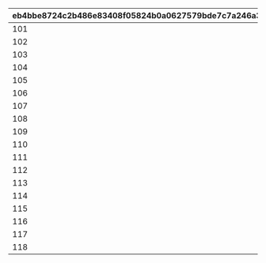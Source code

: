 |eb4bbe8724c2b486e83408f05824b0a0627579bde7c7a246a381b0d0f024b9a2|8c452f91b515816efcdf4cea78602724a1465189859d21aa56362a5607b34bc8|73192021b32f0a0630d3db2521d13d67f6130e408220ae08adf2b484187bee39|a8bb901cd2038567abcf006e5969e7785f8216c4279df6a9f6c12cd05e2e2f51|85ce5595a31e148cbdceecc272fab7cbbf1ef0e430f28859cdda845a464d67bb|14e3612e563c44187131623925c00061d04ca765e67ca9b7de0b419c32985766|cf9df9a7f28b1c05a733c1494690dc9024ca56a0e83f33f44c71f456ee79df34|cbc37a611a0343b091a8d2d4c73d92150aa1d46d59e98e7d5cb2cafa2056639a|a2ef58814f094b609cde9fda999696e0756529fe68a5d0297d7f3f75a72eb246|d4fb097c54fd78ab6170b8bfb85e74b09a44e7867969f1dbd690bd52b36e6e39|a9f7f39c268fabc7860d8bdc59e8c650295f9751d514fa961a53ebea5fa1bcf3|39fca8abe342e5d1330169653ea402fba24fc27f4d7172a13fdbe889cf3eb10e|60be22f32d9bd3641f044ff7e67c05a5889d82d491f09fb92e3ca16b35f4baf4|9586711f8a6312a2f3720d8463bd66938604685058a24fe395afb5948684966e|ed27b853c0de71e6fecb00d98e7db3048c7fc188c1f81d35eba32241b59b1029|e38e6e675de01a3203a9c7b09f559c174ee570adbd62ab8423445ff8f8f6cf62|
| --- | --- | --- | --- | --- | --- | --- | --- | --- | --- | --- | --- | --- | --- | --- | --- |
|101|2|1|-110|501|455|201|70|301|1008201|1|3|401|2|215|980|
|102|2|2|-110|502|230|202|70|302|1008202|1|3|402|2|215|515|
|103|2|3|-110|503|230|203|70|303|1008203|1|3|403|1|215|515|
|104|2|4|-110|504|230|204|70|304|1008204|1|3|404|1|215|515|
|105|2|5|-110|505|355|205|78|305|1008205|1|3|405|2|233|787|
|106|2|6|-110|506|355|206|78|306|1008206|1|3|406|3|233|787|
|107|2|7|-110|507|345|207|88|307|1008207|1|3|407|3|233|777|
|108|2|8|-110|508|345|208|88|308|1008208|1|3|408|1|233|777|
|109|2|9|-110|509|345|209|88|309|1008209|1|3|409|1|233|777|
|110|2|10|-110|510|355|210|88|310|1008210|1|3|410|3|233|810|
|111|2|11|-110|511|345|211|88|311|1008211|1|3|411|2|233|777|
|112|2|12|-110|512|230|212|70|312|1008212|1|3|412|2|215|515|
|113|2|13|-110|513|355|213|78|313|1008213|1|3|413|1|233|810|
|114|2|14|-110|514|230|214|70|314|1008214|1|3|414|1|215|515|
|115|2|15|-110|515|230|215|70|315|1008215|1|3|415|3|215|515|
|116|2|16|-110|516|275|216|70|316|1008216|1|3|416|2|215|655|
|117|2|17|-110|517|230|217|70|317|1008217|1|3|417|3|215|515|
|118|2|18|-110|518|345|218|88|318|1008218|1|3|418|3|233|777|